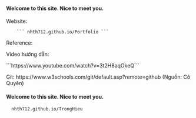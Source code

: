 #### Welcome to this site. Nice to meet you.
</p>Website:</p> 

        ``` nhth712.github.io/Portfolio ```

</p>Reference:</p>
    </p>Video hướng dẫn:</p> ```https://www.youtube.com/watch?v=3t2H8aqOkeQ```
    </p>Git: https://www.w3schools.com/git/default.asp?remote=github (Nguồn: Cô Quyên)</p>


#### Welcome to this site. Nice to meet you.

```
  nhth712.github.io/TrongHieu
```
